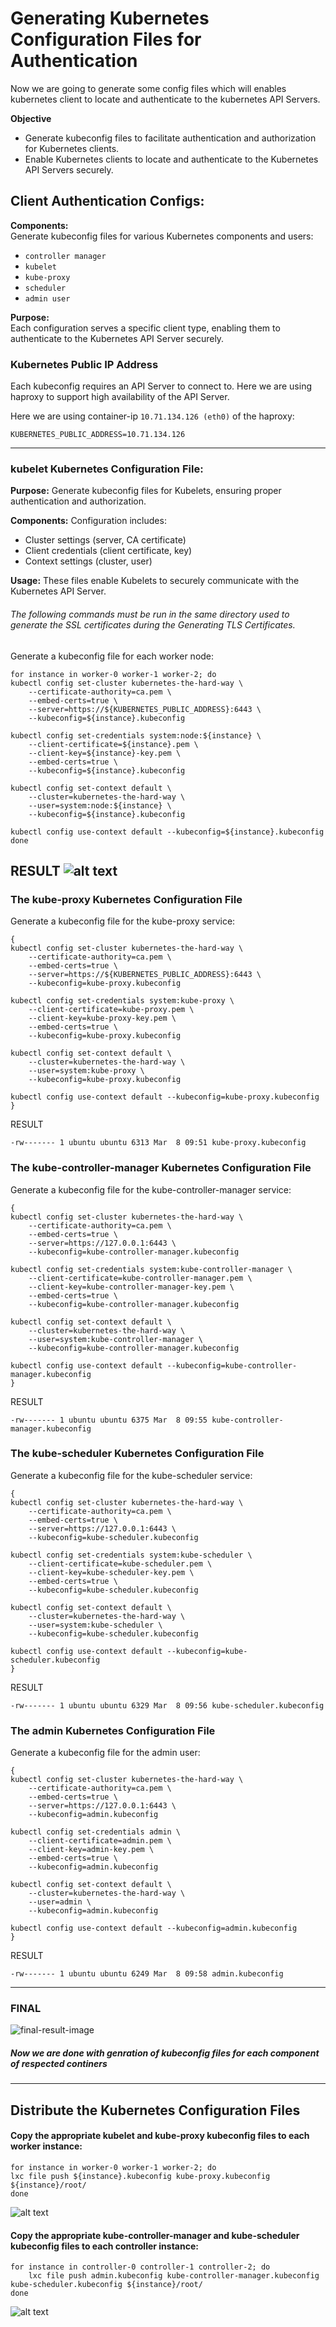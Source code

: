 # Generating Kubernetes Configuration Files for Authentication


Now we are going to generate some config files which will enables kubernetes client to locate and authenticate to the kubernetes API Servers.

**Objective**
- Generate kubeconfig files to facilitate authentication and authorization for Kubernetes clients.
- Enable Kubernetes clients to locate and authenticate to the Kubernetes API Servers securely.

## Client Authentication Configs:

**Components:**     
Generate kubeconfig files for various Kubernetes components and users:
- `controller manager`
- `kubelet`
- `kube-proxy`
- `scheduler`
- `admin user`

**Purpose:**        
Each configuration serves a specific client type, enabling them to authenticate to the Kubernetes API Server securely.


### Kubernetes Public IP Address
Each kubeconfig requires an API Server to connect to. Here we are using haproxy to support high availability of the API Server.

Here we are using container-ip `10.71.134.126 (eth0)` of the haproxy:
    
    KUBERNETES_PUBLIC_ADDRESS=10.71.134.126

---
### kubelet Kubernetes Configuration File:

**Purpose:** Generate kubeconfig files for Kubelets, ensuring proper authentication and authorization.

**Components:** Configuration includes:
- Cluster settings (server, CA certificate)
- Client credentials (client certificate, key)
- Context settings (cluster, user)

**Usage:** These files enable Kubelets to securely communicate with the Kubernetes API Server.

######  The following commands must be run in the same directory used to generate the SSL certificates during the Generating TLS Certificates.

Generate a kubeconfig file for each worker node:

    for instance in worker-0 worker-1 worker-2; do
    kubectl config set-cluster kubernetes-the-hard-way \
        --certificate-authority=ca.pem \
        --embed-certs=true \
        --server=https://${KUBERNETES_PUBLIC_ADDRESS}:6443 \
        --kubeconfig=${instance}.kubeconfig

    kubectl config set-credentials system:node:${instance} \
        --client-certificate=${instance}.pem \
        --client-key=${instance}-key.pem \
        --embed-certs=true \
        --kubeconfig=${instance}.kubeconfig

    kubectl config set-context default \
        --cluster=kubernetes-the-hard-way \
        --user=system:node:${instance} \
        --kubeconfig=${instance}.kubeconfig

    kubectl config use-context default --kubeconfig=${instance}.kubeconfig
    done

RESULT
![alt text](image-12.png)
---
### The kube-proxy Kubernetes Configuration File
Generate a kubeconfig file for the kube-proxy service:

    {
    kubectl config set-cluster kubernetes-the-hard-way \
        --certificate-authority=ca.pem \
        --embed-certs=true \
        --server=https://${KUBERNETES_PUBLIC_ADDRESS}:6443 \
        --kubeconfig=kube-proxy.kubeconfig

    kubectl config set-credentials system:kube-proxy \
        --client-certificate=kube-proxy.pem \
        --client-key=kube-proxy-key.pem \
        --embed-certs=true \
        --kubeconfig=kube-proxy.kubeconfig

    kubectl config set-context default \
        --cluster=kubernetes-the-hard-way \
        --user=system:kube-proxy \
        --kubeconfig=kube-proxy.kubeconfig

    kubectl config use-context default --kubeconfig=kube-proxy.kubeconfig
    }

RESULT 
    
    -rw------- 1 ubuntu ubuntu 6313 Mar  8 09:51 kube-proxy.kubeconfig

### The kube-controller-manager Kubernetes Configuration File
Generate a kubeconfig file for the kube-controller-manager service:

    {
    kubectl config set-cluster kubernetes-the-hard-way \
        --certificate-authority=ca.pem \
        --embed-certs=true \
        --server=https://127.0.0.1:6443 \
        --kubeconfig=kube-controller-manager.kubeconfig

    kubectl config set-credentials system:kube-controller-manager \
        --client-certificate=kube-controller-manager.pem \
        --client-key=kube-controller-manager-key.pem \
        --embed-certs=true \
        --kubeconfig=kube-controller-manager.kubeconfig

    kubectl config set-context default \
        --cluster=kubernetes-the-hard-way \
        --user=system:kube-controller-manager \
        --kubeconfig=kube-controller-manager.kubeconfig

    kubectl config use-context default --kubeconfig=kube-controller-manager.kubeconfig
    }

RESULT

    -rw------- 1 ubuntu ubuntu 6375 Mar  8 09:55 kube-controller-manager.kubeconfig

### The kube-scheduler Kubernetes Configuration File
Generate a kubeconfig file for the kube-scheduler service:

    {
    kubectl config set-cluster kubernetes-the-hard-way \
        --certificate-authority=ca.pem \
        --embed-certs=true \
        --server=https://127.0.0.1:6443 \
        --kubeconfig=kube-scheduler.kubeconfig

    kubectl config set-credentials system:kube-scheduler \
        --client-certificate=kube-scheduler.pem \
        --client-key=kube-scheduler-key.pem \
        --embed-certs=true \
        --kubeconfig=kube-scheduler.kubeconfig

    kubectl config set-context default \
        --cluster=kubernetes-the-hard-way \
        --user=system:kube-scheduler \
        --kubeconfig=kube-scheduler.kubeconfig

    kubectl config use-context default --kubeconfig=kube-scheduler.kubeconfig
    }

RESULT 

    -rw------- 1 ubuntu ubuntu 6329 Mar  8 09:56 kube-scheduler.kubeconfig


### The admin Kubernetes Configuration File
Generate a kubeconfig file for the admin user:

    {
    kubectl config set-cluster kubernetes-the-hard-way \
        --certificate-authority=ca.pem \
        --embed-certs=true \
        --server=https://127.0.0.1:6443 \
        --kubeconfig=admin.kubeconfig

    kubectl config set-credentials admin \
        --client-certificate=admin.pem \
        --client-key=admin-key.pem \
        --embed-certs=true \
        --kubeconfig=admin.kubeconfig

    kubectl config set-context default \
        --cluster=kubernetes-the-hard-way \
        --user=admin \
        --kubeconfig=admin.kubeconfig

    kubectl config use-context default --kubeconfig=admin.kubeconfig
    }

RESULT

    -rw------- 1 ubuntu ubuntu 6249 Mar  8 09:58 admin.kubeconfig

---
### FINAL

![final-result-image](image-14.png)

##### Now we are done with genration of kubeconfig files for each component of respected continers
---

## Distribute the Kubernetes Configuration Files

#### Copy the appropriate kubelet and kube-proxy kubeconfig files to each worker instance:

    for instance in worker-0 worker-1 worker-2; do
    lxc file push ${instance}.kubeconfig kube-proxy.kubeconfig ${instance}/root/
    done


![alt text](image-15.png)
#### Copy the appropriate kube-controller-manager and kube-scheduler kubeconfig files to each controller instance:
    
    for instance in controller-0 controller-1 controller-2; do
        lxc file push admin.kubeconfig kube-controller-manager.kubeconfig kube-scheduler.kubeconfig ${instance}/root/
    done
    
![alt text](image-16.png)